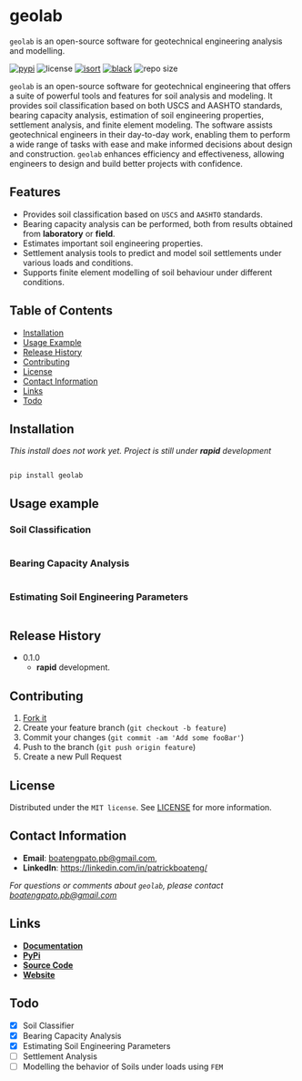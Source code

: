 # geolab

`geolab` is an open-source software for geotechnical engineering analysis and modelling.

[![pypi](https://img.shields.io/badge/PyPi-Pato546-blue?style=flat-square&logo=pypi&logoColor=white)](https://pypi.org/user/Pato546/)
![license](https://img.shields.io/pypi/l/geolab?style=flat-square)
[![isort](https://img.shields.io/badge/%20imports-isort-%231674b1?style=flat-square&labelColor=ef8336)](https://pycqa.github.io/isort/)
[![black](https://img.shields.io/badge/code%20style-black-000000.svg?style=flat-square)](https://github.com/psf/black)
![repo size](https://img.shields.io/github/repo-size/patrickboateng/geolab?style=flat-square&labelColor=ef8336)

<!-- [![style guide](https://img.shields.io/badge/%20style-google-3666d6.svg?style=flat-square)](https://google.github.io/styleguide/pyguide.html#s3.8-comments-and-docstrings) -->

<!-- ![downloads](https://img.shields.io/pypi/dm/geolab?style=flat-square) -->

`geolab` is an open-source software for geotechnical engineering that offers a suite of
powerful tools and features for soil analysis and modeling. It provides soil classification based
on both USCS and AASHTO standards, bearing capacity analysis, estimation of soil engineering properties,
settlement analysis, and finite element modeling. The software assists geotechnical engineers in their
day-to-day work, enabling them to perform a wide range of tasks with ease and make informed decisions
about design and construction. `geolab` enhances efficiency and effectiveness, allowing engineers to
design and build better projects with confidence.

## Features

- Provides soil classification based on `USCS` and `AASHTO` standards.
- Bearing capacity analysis can be performed, both from results obtained from **laboratory** or **field**.
- Estimates important soil engineering properties.
- Settlement analysis tools to predict and model soil settlements under various loads and conditions.
- Supports finite element modelling of soil behaviour under different conditions.

## Table of Contents

- [Installation](#installation)
- [Usage Example](#usage-example)
- [Release History](#release-history)
- [Contributing](#contributing)
- [License](#license)
- [Contact Information](#contact-information)
- [Links](#links)
- [Todo](#todo)

## Installation

_This install does not work yet. Project is still under **rapid** development_

```shell

pip install geolab

```

## Usage example

### Soil Classification

```python

```

### Bearing Capacity Analysis

```python

```

### Estimating Soil Engineering Parameters

```python

```

## Release History

- 0.1.0
  - **rapid** development.

## Contributing

1. [Fork it](https://github.com/patrickboateng/geolab/fork)
1. Create your feature branch (`git checkout -b feature`)
1. Commit your changes (`git commit -am 'Add some fooBar'`)
1. Push to the branch (`git push origin feature`)
1. Create a new Pull Request

## License

Distributed under the `MIT license`. See [LICENSE](./LICENSE.txt) for more information.

## Contact Information

- **Email**: <boatengpato.pb@gmail.com>,
- **LinkedIn**: <https://linkedin.com/in/patrickboateng/>

_For questions or comments about `geolab`, please contact <boatengpato.pb@gmail.com>_

## Links

- [**Documentation**](https://)
- [**PyPi**](https://)
- [**Source Code**](https://github.com/patrickboateng/geolab/)
- [**Website**](https://)

## Todo

- [x] Soil Classifier
- [x] Bearing Capacity Analysis
- [x] Estimating Soil Engineering Parameters
- [ ] Settlement Analysis
- [ ] Modelling the behavior of Soils under loads using `FEM`
